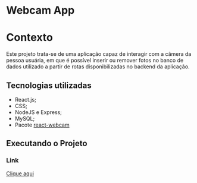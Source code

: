 # Webcam App

# Contexto

Este projeto trata-se de uma aplicação capaz de interagir com a câmera da pessoa usuária, em que é possível inserir ou remover fotos no banco de dados utilizado a partir de rotas disponibilizadas no backend da aplicação.

## Tecnologias utilizadas

- React.js;
- CSS;
- NodeJS e Express;
- MySQL;
- Pacote [react-webcam](https://www.npmjs.com/package/react-webcam)

## Executando o Projeto

### Link

[Clique aqui](https://hopeful-shirley-4e5dc7.netlify.app/)
